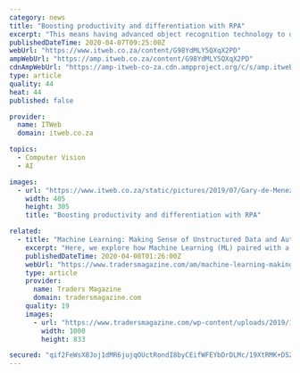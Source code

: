 ```yaml
---
category: news
title: "Boosting productivity and differentiation with RPA"
excerpt: "This means having advanced object recognition technology to detect UI changes and to automatically adapt as needed, saving time on maintenance. “In conjunction with RPA, operations orchestration (OO) will enable users to integrate all software products, thereby helping them offer end-to-end automation in IT. This is because OO automates ..."
publishedDateTime: 2020-04-07T09:25:00Z
webUrl: "https://www.itweb.co.za/content/G98YdMLY5QXqX2PD"
ampWebUrl: "https://amp.itweb.co.za/content/G98YdMLY5QXqX2PD"
cdnAmpWebUrl: "https://amp-itweb-co-za.cdn.ampproject.org/c/s/amp.itweb.co.za/content/G98YdMLY5QXqX2PD"
type: article
quality: 44
heat: 44
published: false

provider:
  name: ITWeb
  domain: itweb.co.za

topics:
  - Computer Vision
  - AI

images:
  - url: "https://www.itweb.co.za/static/pictures/2019/07/Gary-de-Menezes-NetApp.jpg"
    width: 405
    height: 305
    title: "Boosting productivity and differentiation with RPA"

related:
  - title: "Machine Learning: Making Sense of Unstructured Data and Automation in Alt Investments"
    excerpt: "Here, we explore how Machine Learning (ML) paired with a better operational workflow ... The issue is even more pronounced in information-intensive industries such as financial services, as valuable employees are also required to spend needless hours every day processing and synthesizing unstructured data. Transformational change, however ..."
    publishedDateTime: 2020-04-08T01:26:00Z
    webUrl: "https://www.tradersmagazine.com/am/machine-learning-making-sense-of-unstructured-data-and-automation-in-alt-investments/"
    type: article
    provider:
      name: Traders Magazine
      domain: tradersmagazine.com
    quality: 19
    images:
      - url: "https://www.tradersmagazine.com/wp-content/uploads/2019/12/Depositphotos_95137986_s-2019.jpg"
        width: 1000
        height: 833

secured: "qif2FeWsX8Joj1dMR6jujqOUctRondI8byCEifWFEYbDrDLMc/19XtRMK+DSZbFEfbbQL91oPj8Bi6lJfO2xAu5Zve0A6og0MNBWVFGafloruqVtWfqYnMU5gPAix8dQ0Dvk4aM+7mLR8yhwEQQVNtRjd3rBPE/Te9XGv7Ul2Ks06OOZPxgWPTQTwVq5ajzhZD1ChBgduAEFBOWuCbCxDDRgP/z49+MCYI6MQFxFTP5QjgreQ5N4OqKPdxJDrFvZdT360oNKXgnHyJPxZ08HgS3eiTaBdXe6Wplh1H+UEJCr0iMKKHpSzpzhZDgSkrwP;6MnjC/zplfL+g1g2GbON8w=="
---
```


